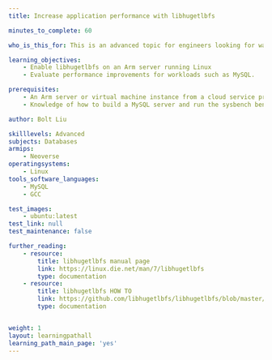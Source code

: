 ```yaml
---
title: Increase application performance with libhugetlbfs 

minutes_to_complete: 60

who_is_this_for: This is an advanced topic for engineers looking for ways to increase performance on Arm servers.

learning_objectives:
    - Enable libhugetlbfs on an Arm server running Linux
    - Evaluate performance improvements for workloads such as MySQL.

prerequisites:
    - An Arm server or virtual machine instance from a cloud service provider with Ubuntu installed
    - Knowledge of how to build a MySQL server and run the sysbench benchmark test

author: Bolt Liu

skilllevels: Advanced
subjects: Databases
armips:
    - Neoverse
operatingsystems:
    - Linux
tools_software_languages:
    - MySQL
    - GCC

test_images:
    - ubuntu:latest
test_link: null
test_maintenance: false

further_reading:
    - resource:
        title: libhugetlbfs manual page
        link: https://linux.die.net/man/7/libhugetlbfs
        type: documentation
    - resource:
        title: libhugetlbfs HOW TO
        link: https://github.com/libhugetlbfs/libhugetlbfs/blob/master/HOWTO
        type: documentation


weight: 1
layout: learningpathall
learning_path_main_page: 'yes'
---
```

